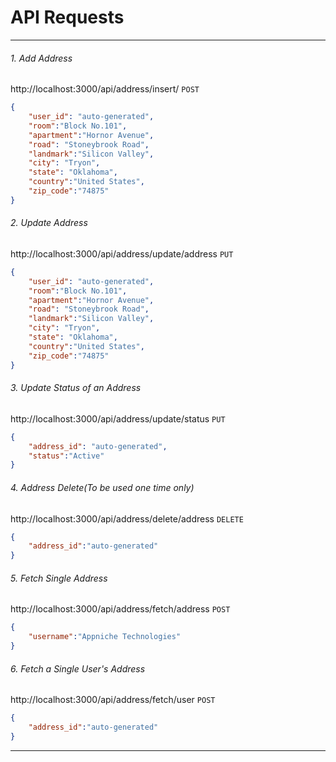 
# API Requests


----------------------------------------------------------------------------------


###### 1. Add Address
http://localhost:3000/api/address/insert/
`POST`
```json
{
    "user_id": "auto-generated",
    "room":"Block No.101",
    "apartment":"Hornor Avenue",
    "road": "Stoneybrook Road",
    "landmark":"Silicon Valley",
    "city": "Tryon",
    "state": "Oklahoma",
    "country":"United States",
    "zip_code":"74875"
}
```

###### 2. Update Address
http://localhost:3000/api/address/update/address
`PUT`
```json
{
    "user_id": "auto-generated",
    "room":"Block No.101",
    "apartment":"Hornor Avenue",
    "road": "Stoneybrook Road",
    "landmark":"Silicon Valley",
    "city": "Tryon",
    "state": "Oklahoma",
    "country":"United States",
    "zip_code":"74875"
}
```


###### 3. Update Status of an Address
http://localhost:3000/api/address/update/status
`PUT`
```json
{
    "address_id": "auto-generated",
    "status":"Active"
}
```

###### 4. Address Delete(*To be used one time only*)
http://localhost:3000/api/address/delete/address
`DELETE`
```json
{
    "address_id":"auto-generated"
}
```

###### 5. Fetch Single Address
http://localhost:3000/api/address/fetch/address
`POST`
```json
{
    "username":"Appniche Technologies"
}
```

###### 6. Fetch a Single User's Address
http://localhost:3000/api/address/fetch/user
`POST`
```json
{
    "address_id":"auto-generated"
}
```

----------------------------------------------------------------------------------
